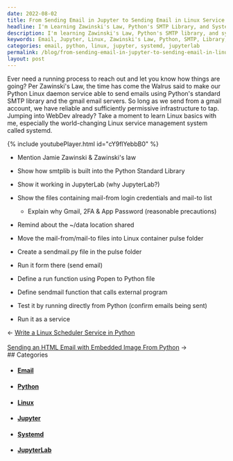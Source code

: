 ```yaml
---
date: 2022-08-02
title: From Sending Email in Jupyter to Sending Email in Linux Service
headline: I'm Learning Zawinski's Law, Python's SMTP Library, and Systemd - How I'm Testing My Work in JupyterLab
description: I'm learning Zawinski's Law, Python's SMTP library, and systemd. I'm using JupyterLab to show how to work with mail-from and mail-to files, move them into a Linux container pulse folder, and create a sendmail.py file. Come read my blog post to find out how I'm testing my work!
keywords: Email, Jupyter, Linux, Zawinski's Law, Python, SMTP, Library, Systemd, JupyterLab, Mail-from, Mail-to, Container Pulse, Sendmail.py, Testing
categories: email, python, linux, jupyter, systemd, jupyterlab
permalink: /blog/from-sending-email-in-jupyter-to-sending-email-in-linux-service/
layout: post
---
```



Ever need a running process to reach out and let you know how things are going?
Per Zawinski's Law, the time has come the Walrus said to make our Python Linux
daemon service able to send emails using Python's standard SMTP library and the
gmail email servers. So long as we send from a gmail account, we have reliable
and sufficiently permissive infrastructure to tap. Jumping into WebDev already?
Take a moment to learn Linux basics with me, especially the world-changing
Linux service management system called systemd.

{% include youtubePlayer.html id="cY9flYebbB0" %}

- Mention Jamie Zawinski & Zawinski's law
- Show how smtplib is built into the Python Standard Library

- Show it working in JupyterLab (why JupyterLab?)
- Show the files containing mail-from login credentials and mail-to list
  - Explain why Gmail, 2FA & App Password (reasonable precautions)

- Remind about the ~/data location shared
- Move the mail-from/mail-to files into Linux container pulse folder
- Create a sendmail.py file in the pulse folder
- Run it form there (send email)

- Define a run function using Popen to Python file
- Define sendmail function that calls external program
- Test it by running directly from Python (confirm emails being sent)
- Run it as a service


<div class="arrow-links"><div class="post-nav-prev"><span class="arrow">&larr;&nbsp;</span><a href="/blog/write-a-linux-scheduler-service-in-python/">Write a Linux Scheduler Service in Python</a></div> &nbsp; <div class="post-nav-next"><a href="/blog/sending-an-html-email-with-embedded-image-from-python/">Sending an HTML Email with Embedded Image From Python</a><span class="arrow">&nbsp;&rarr;</span></div></div>
## Categories

<ul>
<li><h4><a href='/email/'>Email</a></h4></li>
<li><h4><a href='/python/'>Python</a></h4></li>
<li><h4><a href='/linux/'>Linux</a></h4></li>
<li><h4><a href='/jupyter/'>Jupyter</a></h4></li>
<li><h4><a href='/systemd/'>Systemd</a></h4></li>
<li><h4><a href='/jupyterlab/'>JupyterLab</a></h4></li></ul>